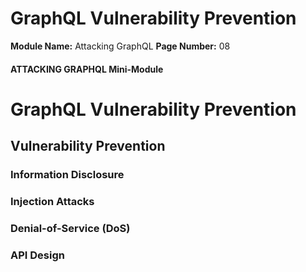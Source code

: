 <!--
 // Platform: Academy
// URL: https://academy.hackthebox.com/module/271/section/3158
// Platform Version: V1
// Module ID: 271
// Module Name: Attacking GraphQL
// Module Difficulty: Medium
// Section ID: 3158
// Section Title: GraphQL Vulnerability Prevention
// Page Title: Attacking GraphQL
// Page Number: 08
-->

# GraphQL Vulnerability Prevention

**Module Name:** Attacking GraphQL **Page Number:** 08

#### ATTACKING GRAPHQL Mini-Module

# GraphQL Vulnerability Prevention

## Vulnerability Prevention

### Information Disclosure

### Injection Attacks

### Denial-of-Service (DoS)

### API Design

####